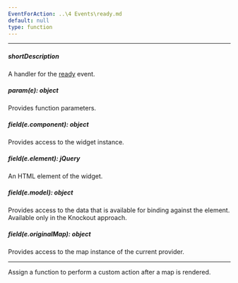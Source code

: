 ```yaml
---
EventForAction: ..\4 Events\ready.md
default: null
type: function
---
```

---
##### shortDescription
A handler for the [ready](/api-reference/10%20UI%20Widgets/dxMap/4%20Events/ready.md '/Documentation/ApiReference/UI_Widgets/dxMap/Events/#ready') event.

##### param(e): object
Provides function parameters.

##### field(e.component): object
Provides access to the widget instance.

##### field(e.element): jQuery
An HTML element of the widget.

##### field(e.model): object
Provides access to the data that is available for binding against the element. Available only in the Knockout approach.

##### field(e.originalMap): object
Provides access to the map instance of the current provider.

---
Assign a function to perform a custom action after a map is rendered.